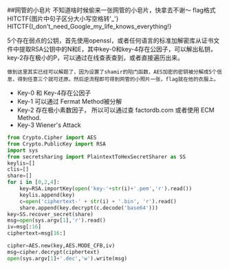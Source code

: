 ##网管的小皂片
不知道啥时候偷来一张网管的小皂片，快拿去不谢～
flag格式HITCTF{图片中句子区分大小写空格转'_'}
HITCTF{I_don't_need_Google_my_life_knows_everything!}

5个存在弱点的公钥，首先使用openssl，或者任何语言的标准加解密库从证书文件中提取RSA公钥中的N和E，其中key-0和key-4存在公因子，可以解出私钥，key-2存在极小的P，可以通过在线查表查到，或者直接遍历出来。

    做到这里其实已经可以解题了，因为设置了shamir的陷门函数，AES加密的密钥被分解成5个信息，得到任意三个就可还原。然后逆流程即可得到网管的小照片一张，flag就在他的衣服上。
* Key-0 和 Key-4存在公因子
* Key-1 可以通过 Fermat Method被分解
* Key-2 存在极小素数因子， 所以可以通过查 factordb.com 或者使用 ECM Method.
* Key-3 Wiener's Attack

```python
from Crypto.Cipher import AES
from Crypto.PublicKey import RSA
import sys
from secretsharing import PlaintextToHexSecretSharer as SS
keylis=[]
clis=[]
share=[]
for i in [0,2,4]:
    key=RSA.importKey(open('key-'+str(i)+'.pem','r').read())
	keylis.append(key)
	c=open('ciphertext-' + str(i) + '.bin', 'r').read()
	share.append(key.decrypt(c.decode('base64')))
key=SS.recover_secret(share)
msg=open(sys.argv[1],'r').read()
iv=msg[:16]
ciphertext=msg[16:]

cipher=AES.new(key,AES.MODE_CFB,iv)
msg=cipher.decrypt(ciphertext)
open(sys.argv[1]+'.dec','w').write(msg)
```

